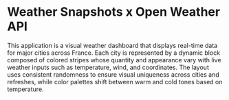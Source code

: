 # Weather Snapshots x Open Weather API

This application is a visual weather dashboard that displays real-time data for major cities across France. Each city is represented by a dynamic block composed of colored stripes whose quantity and appearance vary with live weather inputs such as temperature, wind, and coordinates. The layout uses consistent randomness to ensure visual uniqueness across cities and refreshes, while color palettes shift between warm and cold tones based on temperature.

